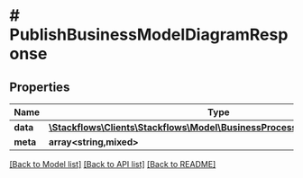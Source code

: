 # # PublishBusinessModelDiagramResponse

## Properties

Name | Type | Description | Notes
------------ | ------------- | ------------- | -------------
**data** | [**\Stackflows\Clients\Stackflows\Model\BusinessProcessModelDiagramModel**](BusinessProcessModelDiagramModel.md) |  | [optional]
**meta** | **array<string,mixed>** |  | [optional]

[[Back to Model list]](../../README.md#models) [[Back to API list]](../../README.md#endpoints) [[Back to README]](../../README.md)
